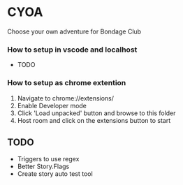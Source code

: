 # CYOA
Choose your own adventure for Bondage Club

### How to setup in vscode and localhost
- TODO

### How to setup as chrome extention
1. Navigate to chrome://extensions/
2. Enable Developer mode
3. Click 'Load unpacked' button and browse to this folder
4. Host room and click on the extensions button to start

## TODO
- Triggers to use regex 
- Better Story.Flags
- Create story auto test tool
